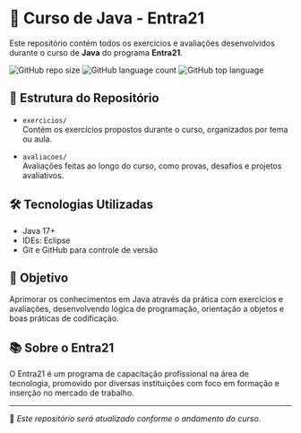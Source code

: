 # 🧠 Curso de Java - Entra21

Este repositório contém todos os exercícios e avaliações desenvolvidos durante o curso de **Java** do programa **Entra21**.

![GitHub repo size](https://img.shields.io/github/repo-size/CaioAmaro/entra21-java)
![GitHub language count](https://img.shields.io/github/languages/count/CaioAmaro/entra21-java)
![GitHub top language](https://img.shields.io/github/languages/top/CaioAmaro/entra21-java)

## 📁 Estrutura do Repositório

- `exercicios/`  
  Contém os exercícios propostos durante o curso, organizados por tema ou aula.

- `avaliacoes/`  
  Avaliações feitas ao longo do curso, como provas, desafios e projetos avaliativos.

## 🛠️ Tecnologias Utilizadas

- Java 17+  
- IDEs: Eclipse  
- Git e GitHub para controle de versão

## 🚀 Objetivo

Aprimorar os conhecimentos em Java através da prática com exercícios e avaliações, desenvolvendo lógica de programação, orientação a objetos e boas práticas de codificação.

## 📚 Sobre o Entra21

O Entra21 é um programa de capacitação profissional na área de tecnologia, promovido por diversas instituições com foco em formação e inserção no mercado de trabalho.

---

📌 *Este repositório será atualizado conforme o andamento do curso.*

